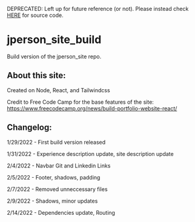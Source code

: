 DEPRECATED: Left up for future reference (or not).
Please instead check [HERE](https://github.com/jperson1/jperson1.github.io) for source code.

# jperson_site_build
Build version of the jperson_site repo. 

## About this site:
Created on Node, React, and Tailwindcss

Credit to Free Code Camp for the base features of the site: https://www.freecodecamp.org/news/build-portfolio-website-react/

## Changelog:

1/29/2022 - First build version released

1/31/2022 - Experience description update, site description update

2/4/2022 - Navbar Git and Linkedin Links

2/5/2022 - Footer, shadows, padding

2/7/2022 - Removed unneccessary files

2/9/2022 - Shadows, minor updates

2/14/2022 - Dependencies update, Routing
